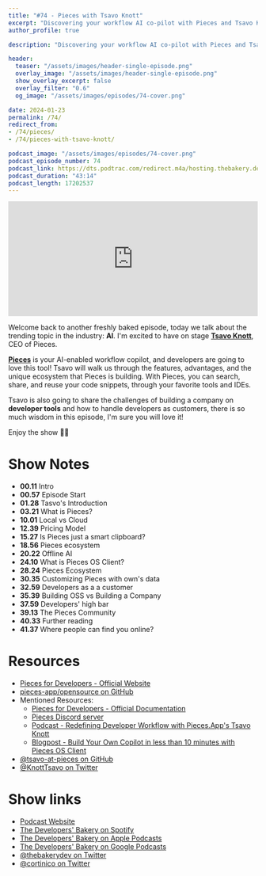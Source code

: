```yaml
---
title: "#74 - Pieces with Tsavo Knott"
excerpt: "Discovering your workflow AI co-pilot with Pieces and Tsavo Knott"
author_profile: true

description: "Discovering your workflow AI co-pilot with Pieces and Tsavo Knott"

header:
  teaser: "/assets/images/header-single-episode.png"
  overlay_image: "/assets/images/header-single-episode.png"
  show_overlay_excerpt: false
  overlay_filter: "0.6"
  og_image: "/assets/images/episodes/74-cover.png"

date: 2024-01-23
permalink: /74/
redirect_from:
- /74/pieces/
- /74/pieces-with-tsavo-knott/

podcast_image: "/assets/images/episodes/74-cover.png"
podcast_episode_number: 74
podcast_link: https://dts.podtrac.com/redirect.m4a/hosting.thebakery.dev/74-thedevelopersbakery-pieces.m4a
podcast_duration: "43:14"
podcast_length: 17202537
---
```


<iframe src="https://open.spotify.com/embed-podcast/show/4jV6Yoz7D38sZJlYMzJm3k" width="100%" height="232" frameborder="0" allowtransparency="true" allow="encrypted-media"></iframe>

Welcome back to another freshly baked episode, today we talk about the trending topic in the industry: **AI**. I'm excited to have on stage [**Tsavo Knott**](https://twitter.com/KnottTsavo), CEO of Pieces.

[**Pieces**](https://pieces.app/) is your AI-enabled workflow copilot, and developers are going to love this tool! Tsavo will walk us through the features, advantages, and the unique ecosystem that Pieces is building. With Pieces, you can search, share, and reuse your code snippets, through your favorite tools and IDEs.

Tsavo is also going to share the challenges of building a company on **developer tools** and how to handle developers as customers, there is so much wisdom in this episode, I'm sure you will love it!

Enjoy the show 👨‍🍳

# Show Notes

- **00.11** Intro
- **00.57** Episode Start
- **01.28** Tasvo's Introduction
- **03.21** What is Pieces?
- **10.01** Local vs Cloud
- **12.39** Pricing Model
- **15.27** Is Pieces just a smart clipboard?
- **18.56** Pieces ecosystem
- **20.22** Offline AI
- **24.10** What is Pieces OS Client?
- **28.24** Pieces Ecosystem
- **30.35** Customizing Pieces with own's data
- **32.59** Developers as a a customer
- **35.39** Building OSS vs Building a Company
- **37.59** Developers' high bar
- **39.13** The Pieces Community
- **40.33** Further reading
- **41.37** Where people can find you online?

# Resources

* <i class="fas fa-link"></i> [Pieces for Developers - Official Website](https://pieces.app/)
* <i class="fab fa-github"></i> [pieces-app/opensource on GitHub](https://github.com/pieces-app/opensource)
* Mentioned Resources:
    * <i class="fas fa-link"></i> [Pieces for Developers - Official Documentation](https://docs.pieces.app/)
    * <i class="fab fa-discord"></i> [Pieces Discord server](https://discord.com/invite/getpieces)
    * <i class="fas fa-podcast"></i> [Podcast - Redefining Developer Workflow with Pieces.App's Tsavo Knott](https://podcasts.apple.com/gb/podcast/redefining-developer-workflow-with-pieces-apps-tsavo/id117488860?i=1000630357226)
    * <i class="fas fa-link"></i> [Blogpost - Build Your Own Copilot in less than 10 minutes with Pieces OS Client](https://code.pieces.app/blog/build-your-own-copilot-in-less-than-10-minutes-with-pieces-os-client-13c91)
* <i class="fab fa-github"></i> [@tsavo-at-pieces on GitHub](https://github.com/tsavo-at-pieces)
* <i class="fab fa-twitter"></i> [@KnottTsavo on Twitter](https://twitter.com/KnottTsavo)

# Show links

* <i class="fas fa-link"></i> [Podcast Website](https://thebakery.dev)
* <i class="fab fa-spotify"></i> [The Developers' Bakery on Spotify](https://open.spotify.com/show/4jV6Yoz7D38sZJlYMzJm3k?si=AL3ske_0R_CKlEScMhYhug)
* <i class="fas fa-podcast"></i> [The Developers' Bakery on Apple Podcasts](https://podcasts.apple.com/us/podcast/the-developers-bakery/id1542849034)
* <i class="fab fa-google-play"></i> [The Developers' Bakery on Google Podcasts](https://podcasts.google.com/feed/aHR0cHM6Ly90aGViYWtlcnkuZGV2L3BvZGNhc3QueG1s)
* <i class="fab fa-twitter"></i> [@thebakerydev on Twitter](https://twitter.com/thebakerydev)
* <i class="fab fa-twitter"></i> [@cortinico on Twitter](https://twitter.com/cortinico)